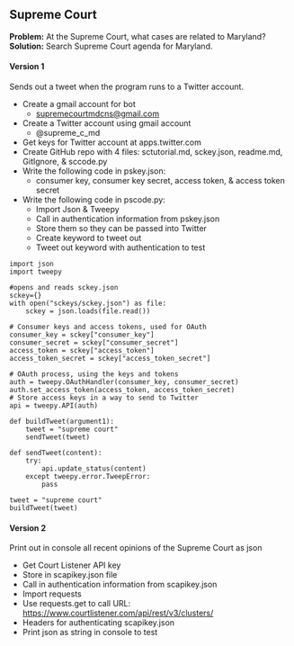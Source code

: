 ## Supreme Court
**Problem:** At the Supreme Court, what cases are related to Maryland?
**Solution:** Search Supreme Court agenda for Maryland.

#### Version 1
Sends out a tweet when the program runs to a Twitter account.
* Create a gmail account for bot
  - supremecourtmdcns@gmail.com
* Create a Twitter account using gmail account
  - @supreme_c_md
* Get keys for Twitter account at apps.twitter.com
* Create GitHub repo with 4 files: sctutorial.md, sckey.json, readme.md, GitIgnore, & sccode.py
* Write the following code in pskey.json:
  - consumer key, consumer key secret, access token, & access token secret
* Write the following code in pscode.py:
  - Import Json & Tweepy
  - Call in authentication information from pskey.json
  - Store them so they can be passed into Twitter
  - Create keyword to tweet out
  - Tweet out keyword with authentication to test
```
import json
import tweepy

#opens and reads sckey.json
sckey={}
with open("sckeys/sckey.json") as file:
    sckey = json.loads(file.read())
  
# Consumer keys and access tokens, used for OAuth
consumer_key = sckey["consumer_key"]
consumer_secret = sckey["consumer_secret"]
access_token = sckey["access_token"]
access_token_secret = sckey["access_token_secret"]

# OAuth process, using the keys and tokens
auth = tweepy.OAuthHandler(consumer_key, consumer_secret)
auth.set_access_token(access_token, access_token_secret)
# Store access keys in a way to send to Twitter
api = tweepy.API(auth)

def buildTweet(argument1):
    tweet = "supreme court"
    sendTweet(tweet)

def sendTweet(content):
    try:
        api.update_status(content)
    except tweepy.error.TweepError:
        pass

tweet = "supreme court"
buildTweet(tweet)
```
  
#### Version 2 
Print out in console all recent opinions of the Supreme Court as json
* Get Court Listener API key
* Store in scapikey.json file
* Call in authentication information from scapikey.json
* Import requests
* Use requests.get to call URL: https://www.courtlistener.com/api/rest/v3/clusters/
* Headers for authenticating scapikey.json
* Print json as string in console to test